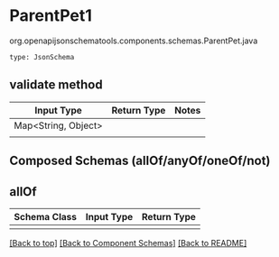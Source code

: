 # ParentPet1
org.openapijsonschematools.components.schemas.ParentPet.java
```
type: JsonSchema
```

## validate method
| Input Type | Return Type | Notes |
| ---------- | ----------- | ----- |
| Map<String, Object>
 |  | |

## Composed Schemas (allOf/anyOf/oneOf/not)
## allOf
Schema Class | Input Type | Return Type
------------ | ---------- | -----------
 |  | 

[[Back to top]](#top) [[Back to Component Schemas]](../../../README.md#Component-Schemas) [[Back to README]](../../../README.md)
